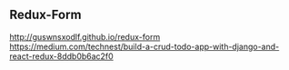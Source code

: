 ## Redux-Form
http://guswnsxodlf.github.io/redux-form
<br/>
https://medium.com/technest/build-a-crud-todo-app-with-django-and-react-redux-8ddb0b6ac2f0
